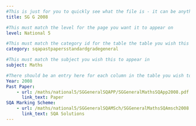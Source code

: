 ```yaml
---
#This is just for you to quickly see what the file is - it can be anything you want
title: SG G 2008

#This must match the level for the page you want it to appear on
level: National 5

#This must match the category id for the table the table you wish this to appear in
category: sqapastpapersstandardgradegeneral

#This must match the subject you wish this to appear in
subject: Maths

#There should be an entry here for each column in the table you wish to populate:
Year: 2008
Past Paper:
    - url: /maths/national5/SGGeneralSQAPP/SGGeneralMathsSQApp2008.pdf
      link_text: Paper
SQA Marking Scheme:
    - url: /maths/national5/SGGeneralSQAMSch/SGGeneralMathsSQAmsch2008.pdf
      link_text: SQA Solutions
---
```


